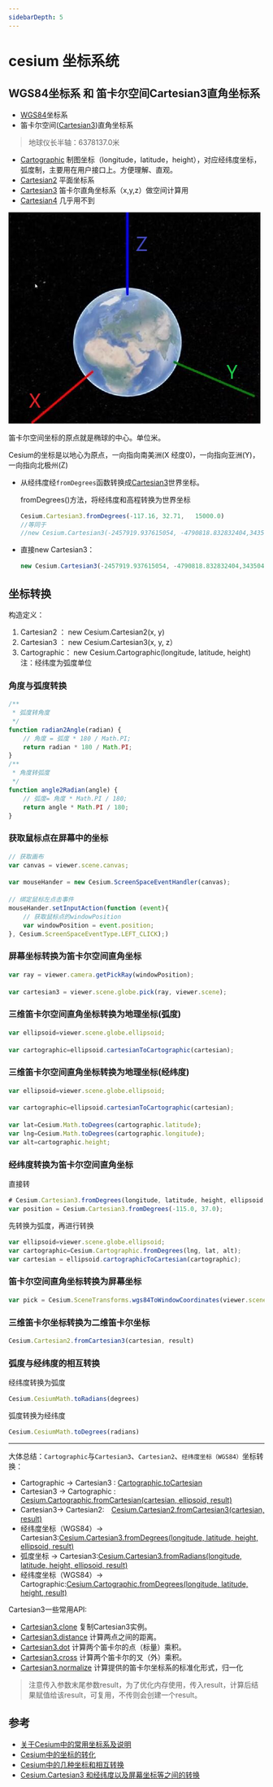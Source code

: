 ```yaml
---
sidebarDepth: 5
---
```


# cesium 坐标系统

## WGS84坐标系 和 笛卡尔空间Cartesian3直角坐标系

- [WGS84](https://baike.baidu.com/item/WGS84/4380144?fr=aladdin)坐标系
- 笛卡尔空间([Cartesian3](https://cesium.com/docs/cesiumjs-ref-doc/Cartesian3.html))直角坐标系

> 地球仪长半轴：6378137.0米

- [Cartographic](https://cesium.com/docs/cesiumjs-ref-doc/Cartographic.html) 制图坐标（longitude，latitude，height），对应经纬度坐标，弧度制，主要用在用户接口上。方便理解、直观。
- [Cartesian2](https://cesium.com/docs/cesiumjs-ref-doc/Cartesian2.html) 平面坐标系
- [Cartesian3](https://cesium.com/docs/cesiumjs-ref-doc/Cartesian3.html) 笛卡尔直角坐标系（x,y,z）做空间计算用
- [Cartesian4](https://cesium.com/docs/cesiumjs-ref-doc/Cartesian4.html) 几乎用不到

![笛卡尔空间坐标的原点就是椭球的中心](../../.vuepress/public/img/coordinate-system.jpg)

笛卡尔空间坐标的原点就是椭球的中心。单位米。

Cesium的坐标是以地心为原点，一向指向南美洲(X 经度0)，一向指向亚洲(Y)，一向指向北极州(Z)

- 从经纬度经`fromDegrees`函数转换成[Cartesian3](https://cesium.com/docs/cesiumjs-ref-doc/Cartesian3.html?classFilter=Cartesian3)世界坐标。

  fromDegrees()方法，将经纬度和高程转换为世界坐标
  
  ``` js
  Cesium.Cartesian3.fromDegrees(-117.16, 32.71,   15000.0)
  //等同于
  //new Cesium.Cartesian3(-2457919.937615054, -4790818.832832404,3435047.293539871)
  ```

- 直接new Cartesian3：

  ``` js
  new Cesium.Cartesian3(-2457919.937615054, -4790818.832832404,3435047.293539871)
  ```


## 坐标转换

构造定义：

1. Cartesian2 ： new Cesium.Cartesian2(x, y)
2. Cartesian3 ：  new Cesium.Cartesian3(x, y, z）
3. Cartographic： new Cesium.Cartographic(longitude, latitude, height) 注：经纬度为弧度单位

### 角度与弧度转换

``` js
/**
 * 弧度转角度
 */
function radian2Angle(radian) {
    // 角度 = 弧度 * 180 / Math.PI;
    return radian * 180 / Math.PI;
}
/**
 * 角度转弧度
 */
function angle2Radian(angle) {
    // 弧度= 角度 * Math.PI / 180;
    return angle * Math.PI / 180;
}
```

### 获取鼠标点在屏幕中的坐标

``` js
// 获取画布
var canvas = viewer.scene.canvas;

var mouseHander = new Cesium.ScreenSpaceEventHandler(canvas);

// 绑定鼠标左点击事件
mouseHander.setInputAction(function (event){
	// 获取鼠标点的windowPosition
	var windowPosition = event.position;
}, Cesium.ScreenSpaceEventType.LEFT_CLICK);)
```

### 屏幕坐标转换为笛卡尔空间直角坐标

``` js
var ray = viewer.camera.getPickRay(windowPosition);

var cartesian3 = viewer.scene.globe.pick(ray, viewer.scene);
```

### 三维笛卡尔空间直角坐标转换为地理坐标(弧度)

``` js
var ellipsoid=viewer.scene.globe.ellipsoid;

var cartographic=ellipsoid.cartesianToCartographic(cartesian);
```

### 三维笛卡尔空间直角坐标转换为地理坐标(经纬度)

``` js
var ellipsoid=viewer.scene.globe.ellipsoid;

var cartographic=ellipsoid.cartesianToCartographic(cartesian);

var lat=Cesium.Math.toDegrees(cartographic.latitude);
var lng=Cesium.Math.toDegrees(cartographic.longitude);
var alt=cartographic.height;
```

### 经纬度转换为笛卡尔空间直角坐标

直接转
``` js
# Cesium.Cartesian3.fromDegrees(longitude, latitude, height, ellipsoid, result)
var position = Cesium.Cartesian3.fromDegrees(-115.0, 37.0);
```
先转换为弧度，再进行转换
``` js
var ellipsoid=viewer.scene.globe.ellipsoid;
var cartographic=Cesium.Cartographic.fromDegrees(lng, lat, alt);
var cartesian = ellipsoid.cartographicToCartesian(cartographic);
```

### 笛卡尔空间直角坐标转换为屏幕坐标

``` js
var pick = Cesium.SceneTransforms.wgs84ToWindowCoordinates(viewer.scene, cartesian);
```

### 三维笛卡尔坐标转换为二维笛卡尔坐标

``` js
Cesium.Cartesian2.fromCartesian3(cartesian, result)
```

### 弧度与经纬度的相互转换

经纬度转换为弧度

``` js
Cesium.CesiumMath.toRadians(degrees) 
```

弧度转换为经纬度

``` js
Cesium.CesiumMath.toDegrees(radians)
```
---

大体总结：`Cartographic`与`Cartesian3`、`Cartesian2`、`经纬度坐标（WGS84）`坐标转换：

- Cartographic → Cartesian3 : [Cartographic.toCartesian](https://cesium.com/docs/cesiumjs-ref-doc/Cartographic.html#.toCartesian)   
- Cartesian3   → Cartographic : [Cesium.Cartographic.fromCartesian(cartesian, ellipsoid, result)](https://cesium.com/docs/cesiumjs-ref-doc/Cartographic.html#.fromCartesian) 
- Cartesian3→ Cartesian2:　[Cesium.Cartesian2.fromCartesian3(cartesian, result)](https://cesium.com/docs/cesiumjs-ref-doc/Cartesian2.html#.fromCartesian3)
- 经纬度坐标（WGS84）→ Cartesian3:[Cesium.Cartesian3.fromDegrees(longitude, latitude, height, ellipsoid, result)](https://cesium.com/docs/cesiumjs-ref-doc/Cartesian3.html#.fromDegrees)
- 弧度坐标 → Cartesian3:[Cesium.Cartesian3.fromRadians(longitude, latitude, height, ellipsoid, result)](https://cesium.com/docs/cesiumjs-ref-doc/Cartesian3.html#.fromRadians)
- 经纬度坐标（WGS84）→ Cartographic:[Cesium.Cartographic.fromDegrees(longitude, latitude, height, result)](https://cesium.com/docs/cesiumjs-ref-doc/Cartographic.html#.fromDegrees)

Cartesian3一些常用API:

- [Cartesian3.clone](https://cesium.com/docs/cesiumjs-ref-doc/Cartesian3.html#.clone)
  复制Cartesian3实例。
- [Cartesian3.distance](https://cesium.com/docs/cesiumjs-ref-doc/Cartesian3.html#.distance)
  计算两点之间的距离。
- [Cartesian3.dot](https://cesium.com/docs/cesiumjs-ref-doc/Cartesian3.html#.dot)
  计算两个笛卡尔的点（标量）乘积。
- [Cartesian3.cross](https://cesium.com/docs/cesiumjs-ref-doc/Cartesian3.html#.cross)
  计算两个笛卡尔的叉（外）乘积。
- [Cartesian3.normalize](https://cesium.com/docs/cesiumjs-ref-doc/Cartesian3.html#.normalize)
  计算提供的笛卡尔坐标系的标准化形式，归一化

> 注意传入参数末尾参数result，为了优化内存使用，传入result，计算后结果赋值给该result，可复用，不传则会创建一个result。


## 参考

- [关于Cesium中的常用坐标系及说明](https://blog.csdn.net/XLSMN/article/details/76168510)
- [Cesium中的坐标的转化](https://blog.csdn.net/caozl1132/article/details/86220824)
- [Cesium中的几种坐标和相互转换](https://blog.csdn.net/qq_34149805/article/details/78393540)
- [Cesium.Cartesian3 和经纬度以及屏幕坐标等之间的转换](https://blog.csdn.net/u013821237/article/details/80169327)



  

